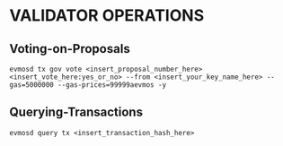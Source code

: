 # VALIDATOR OPERATIONS
## Voting-on-Proposals
  ```
  evmosd tx gov vote <insert_proposal_number_here> <insert_vote_here:yes_or_no> --from <insert_your_key_name_here> --gas=5000000 --gas-prices=99999aevmos -y
  ```
## Querying-Transactions
  ```
  evmosd query tx <insert_transaction_hash_here>
  ```
